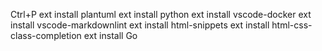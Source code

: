 Ctrl+P
ext install plantuml
ext install python
ext install vscode-docker
ext install vscode-markdownlint
ext install html-snippets
ext install html-css-class-completion
ext install Go

